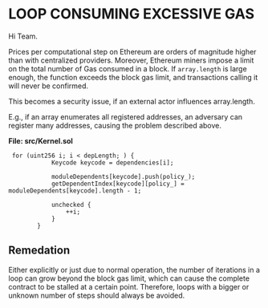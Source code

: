 # LOOP CONSUMING EXCESSIVE GAS

Hi Team. 

Prices per computational step on Ethereum are orders of magnitude higher than with centralized providers. 
Moreover, Ethereum miners impose a limit on the total number of Gas consumed in a block. 
If `array.length` is large enough, the function exceeds the block gas limit, and transactions calling it will never be confirmed.

This becomes a security issue, if an external actor influences array.length.


E.g., if an array enumerates all registered addresses, an adversary can register many addresses, causing the problem described above.

**File: src/Kernel.sol**

```
 for (uint256 i; i < depLength; ) {
            Keycode keycode = dependencies[i];

            moduleDependents[keycode].push(policy_);
            getDependentIndex[keycode][policy_] = moduleDependents[keycode].length - 1;

            unchecked {
                ++i;
            }
        }
```


## Remedation

Either explicitly or just due to normal operation, the number of iterations in a loop can grow beyond the block gas limit, which can cause the complete contract to be stalled at a certain point. Therefore, loops with a bigger or unknown number of steps should always be avoided.